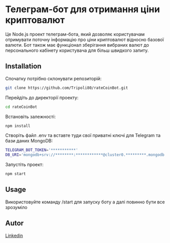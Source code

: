 # Телеграм-бот для отримання ціни криптовалют

Це Node.js проект телеграм-бота, який дозволяє користувачам отримувати поточну інформацію про ціни криптовалют відносно базової валюти. Бот також має функціонал зберігання вибраних валют до персонального кабінету користувача для більш швидкого запиту.

## Installation
Спочатку потрібно склонувати репозиторій:

```bash
git clone https://github.com/Tripoli80/rateCoinBot.git
```
Перейдіть до директорії проекту:
```bash
cd rateCoinBot
```
Встановіть залежності:
```bash
npm install
```
Створіть файл .env та вставте туди свої приватні ключі для Telegram та бази даних MongoDB:

```bash
TELEGRAM_BOT_TOKEN='***********'
DB_URI='mongodb+srv://********:************@cluster0.*********.mongodb.net/coinBot?retryWrites=true&w=majorit
```

Запустіть проект:
```bash
npm start
```


## Usage

Використовуйте команду /start для запуску боту а далі повинно бути все зрозуміло

## Autor

[Linkedin](https://www.linkedin.com/in/serhii-dimov/)